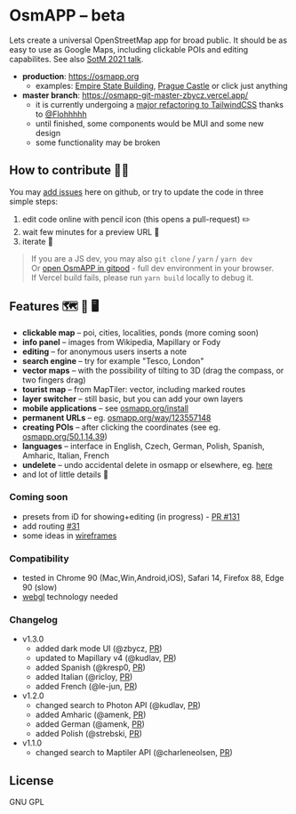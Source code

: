 # OsmAPP – beta

Lets create a universal OpenStreetMap app for broad public. It should be as easy to use as Google Maps, including clickable POIs and editing capabilites. See also [SotM 2021 talk](https://github.com/zbycz/osmapp-talk).

- **production**: https://osmapp.org
  - examples: [Empire State Building](https://osmapp.org/way/34633854#17.00/40.7483/-73.9864), [Prague Castle](https://osmapp.org/relation/3312247#17.00/50.0900/14.4000) or click just anything
- **master branch**: https://osmapp-git-master-zbycz.vercel.app/
  - it is currently undergoing a [major refactoring to TailwindCSS](https://github.com/zbycz/osmapp/issues/165) thanks to [@Flohhhhh](https://github.com/Flohhhhh)
  - until finished, some components would be MUI and some new design
  - some functionality may be broken

## How to contribute 🐱‍💻

You may [add issues](https://github.com/zbycz/osmapp/issues) here on github, or try to update the code in three simple steps:

1. edit code online with pencil icon (this opens a pull-request) ✏️
2. wait few minutes for a preview URL 💬
3. iterate 🔁

> If you are a JS dev, you may also `git clone` / `yarn` / `yarn dev` \
> Or [open OsmAPP in gitpod](https://gitpod.io/#https://github.com/zbycz/osmapp) - full dev environment in your browser. \
> If Vercel build fails, please run `yarn build` locally to debug it.

## Features 🗺 📱 🖥

- **clickable map** – poi, cities, localities, ponds (more coming soon)
- **info panel** – images from Wikipedia, Mapillary or Fody
- **editing** – for anonymous users inserts a note
- **search engine** – try for example "Tesco, London"
- **vector maps** – with the possibility of tilting to 3D (drag the compass, or two fingers drag)
- **tourist map** – from MapTiler: vector, including marked routes
- **layer switcher** – still basic, but you can add your own layers
- **mobile applications** – see [osmapp.org/install](https://osmapp.org/install)
- **permanent URLs** – eg. [osmapp.org/way/123557148](https://osmapp.org/way/123557148)
- **creating POIs** – after clicking the coordinates (see eg. [osmapp.org/50.1,14.39](https://osmapp.org/50.1,14.39))
- **languages** – interface in English, Czech, German, Polish, Spanish, Amharic, Italian, French
- **undelete** – undo accidental delete in osmapp or elsewhere, eg. [here](https://osmapp.org/node/1219767385)
- and lot of little details 🙂

### Coming soon

- presets from iD for showing+editing (in progress) - [PR #131](https://github.com/zbycz/osmapp/pull/131)
- add routing [#31](https://github.com/zbycz/osmapp/issues/31)
- some ideas in [wireframes](https://drive.google.com/drive/folders/0B7awz2fKhg6yQ0JqTjhJRFV5aEE?resourcekey=0-NwX0M0KC3u85IGGyFonJAA&usp=sharing)

### Compatibility

- tested in Chrome 90 (Mac,Win,Android,iOS), Safari 14, Firefox 88, Edge 90 (slow)
- [webgl](https://caniuse.com/webgl) technology needed

### Changelog

- v1.3.0
  - added dark mode UI (@zbycz, [PR](https://github.com/zbycz/osmapp/pull/137))
  - updated to Mapillary v4 (@kudlav, [PR](https://github.com/zbycz/osmapp/pull/113))
  - added Spanish (@kresp0, [PR](https://github.com/zbycz/osmapp/pull/115))
  - added Italian (@ricloy, [PR](https://github.com/zbycz/osmapp/pull/108))
  - added French (@le-jun, [PR](https://github.com/zbycz/osmapp/pull/101))
- v1.2.0
  - changed search to Photon API (@kudlav, [PR](https://github.com/zbycz/osmapp/pull/84))
  - added Amharic (@amenk, [PR](https://github.com/zbycz/osmapp/pull/89))
  - added German (@amenk, [PR](https://github.com/zbycz/osmapp/pull/88))
  - added Polish (@strebski, [PR](https://github.com/zbycz/osmapp/pull/77))
- v1.1.0
  - changed search to Maptiler API (@charleneolsen, [PR](https://github.com/zbycz/osmapp/pull/57))

## License

GNU GPL
